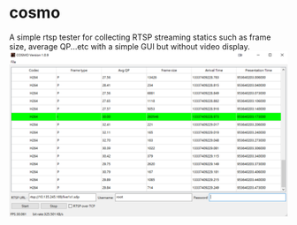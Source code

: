 # cosmo
A simple rtsp tester for collecting RTSP streaming statics such as frame size, average QP...etc with a simple GUI but without video display.
![image](https://github.com/darktrial/cosmo/blob/main/cosmo.png)
